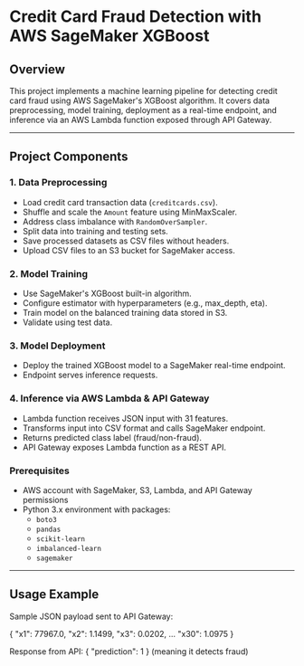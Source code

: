 # Credit Card Fraud Detection with AWS SageMaker XGBoost

## Overview

This project implements a machine learning pipeline for detecting credit card fraud using AWS SageMaker's XGBoost algorithm. It covers data preprocessing, model training, deployment as a real-time endpoint, and inference via an AWS Lambda function exposed through API Gateway.

---

## Project Components

### 1. Data Preprocessing

- Load credit card transaction data (`creditcards.csv`).
- Shuffle and scale the `Amount` feature using MinMaxScaler.
- Address class imbalance with `RandomOverSampler`.
- Split data into training and testing sets.
- Save processed datasets as CSV files without headers.
- Upload CSV files to an S3 bucket for SageMaker access.

### 2. Model Training

- Use SageMaker's XGBoost built-in algorithm.
- Configure estimator with hyperparameters (e.g., max_depth, eta).
- Train model on the balanced training data stored in S3.
- Validate using test data.

### 3. Model Deployment

- Deploy the trained XGBoost model to a SageMaker real-time endpoint.
- Endpoint serves inference requests.

### 4. Inference via AWS Lambda & API Gateway

- Lambda function receives JSON input with 31 features.
- Transforms input into CSV format and calls SageMaker endpoint.
- Returns predicted class label (fraud/non-fraud).
- API Gateway exposes Lambda function as a REST API.

### Prerequisites

- AWS account with SageMaker, S3, Lambda, and API Gateway permissions
- Python 3.x environment with packages:
  - `boto3`
  - `pandas`
  - `scikit-learn`
  - `imbalanced-learn`
  - `sagemaker`

---

## Usage Example

Sample JSON payload sent to API Gateway:

{
  "x1": 77967.0,
  "x2": 1.1499,
  "x3": 0.0202,
  ...
  "x30": 1.0975
}

Response from API:
{
  "prediction": 1 
}
(meaning it detects fraud)
